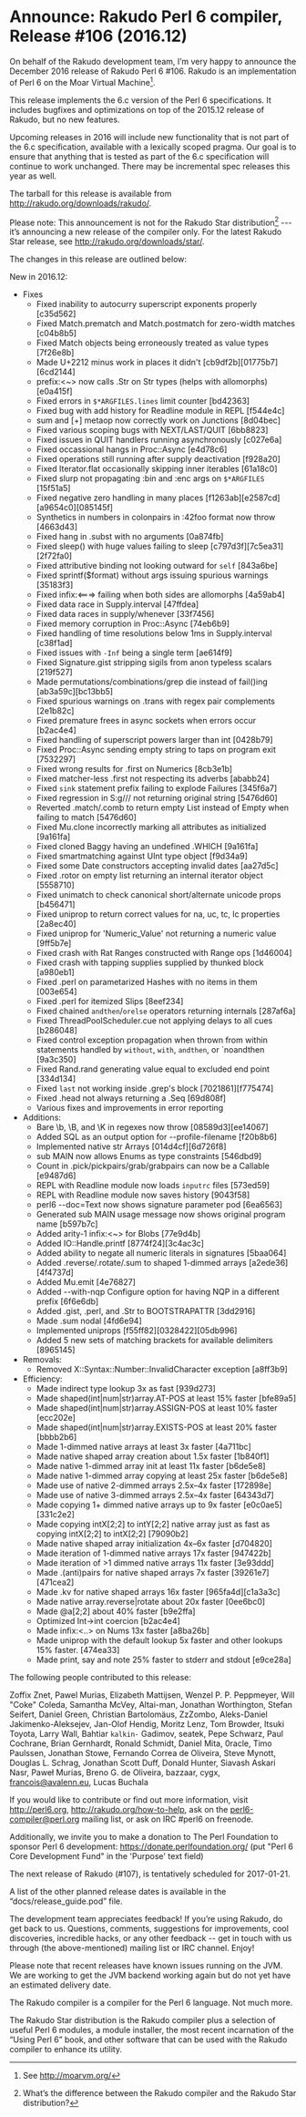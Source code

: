 # Announce: Rakudo Perl 6 compiler, Release #106 (2016.12)

On behalf of the Rakudo development team, I’m very happy to announce the
December 2016 release of Rakudo Perl 6 #106. Rakudo is an implementation of
Perl 6 on the Moar Virtual Machine[^1].

This release implements the 6.c version of the Perl 6 specifications.
It includes bugfixes and optimizations on top of
the 2015.12 release of Rakudo, but no new features.

Upcoming releases in 2016 will include new functionality that is not
part of the 6.c specification, available with a lexically scoped
pragma. Our goal is to ensure that anything that is tested as part of the
6.c specification will continue to work unchanged. There may be incremental
spec releases this year as well.

The tarball for this release is available from <http://rakudo.org/downloads/rakudo/>.

Please note: This announcement is not for the Rakudo Star
distribution[^2] --- it’s announcing a new release of the compiler
only. For the latest Rakudo Star release, see
<http://rakudo.org/downloads/star/>.

The changes in this release are outlined below:

New in 2016.12:
 + Fixes
    + Fixed inability to autocurry superscript exponents properly [c35d562]
    + Fixed Match.prematch and Match.postmatch for zero-width matches [c04b8b5]
    + Fixed Match objects being erroneously treated as value types [7f26e8b]
    + Made U+2212 minus work in places it didn't [cb9df2b][01775b7][6cd2144]
    + prefix:<~> now calls .Str on Str types (helps with allomorphs) [e0a415f]
    + Fixed errors in `$*ARGFILES.lines` limit counter [bd42363]
    + Fixed bug with add history for Readline module in REPL [f544e4c]
    + sum and [+] metaop now correctly work on Junctions [8d04bec]
    + Fixed various scoping bugs with NEXT/LAST/QUIT [6bb8823]
    + Fixed issues in QUIT handlers running asynchronously [c027e6a]
    + Fixed occassional hangs in Proc::Async [e4d78c6]
    + Fixed operations still running after supply deactivation [f928a20]
    + Fixed Iterator.flat occasionally skipping inner iterables [61a18c0]
    + Fixed slurp not propagating :bin and :enc args on `$*ARGFILES` [15f51a5]
    + Fixed negative zero handling in many places
        [f1263ab][e2587cd][a9654c0][085145f]
    + Synthetics in numbers in colonpairs in :42foo format now throw [4663d43]
    + Fixed hang in .subst with no arguments [0a874fb]
    + Fixed sleep() with huge values failing to sleep
        [c797d3f][7c5ea31][2f72fa0]
    + Fixed attributive binding not looking outward for `self` [843a6be]
    + Fixed sprintf($format) without args issuing spurious warnings [35183f3]
    + Fixed infix:<===> failing when both sides are allomorphs [4a59ab4]
    + Fixed data race in Supply.interval [47ffdea]
    + Fixed data races in supply/whenever [33f7456]
    + Fixed memory corruption in Proc::Async [74eb6b9]
    + Fixed handling of time resolutions below 1ms in Supply.interval [c38f1ad]
    + Fixed issues with `-Inf` being a single term [ae614f9]
    + Fixed Signature.gist stripping sigils from anon typeless scalars [219f527]
    + Made permutations/combinations/grep die instead
        of fail()ing [ab3a59c][bc13bb5]
    + Fixed spurious warnings on .trans with regex pair complements [2e1b82c]
    + Fixed premature frees in async sockets when errors occur [b2ac4e4]
    + Fixed handling of superscript powers larger than int [0428b79]
    + Fixed Proc::Async sending empty string to taps on program exit [7532297]
    + Fixed wrong results for .first on Numerics [8cb3e1b]
    + Fixed matcher-less .first not respecting its adverbs [ababb24]
    + Fixed `sink` statement prefix failing to explode Failures [345f6a7]
    + Fixed regression in S:g/// not returning original string [5476d60]
    + Reverted .match/.comb to return empty List instead of Empty when failing
        to match [5476d60]
    + Fixed Mu.clone incorrectly marking all attributes as initialized [9a161fa]
    + Fixed cloned Baggy having an undefined .WHICH [9a161fa]
    + Fixed smartmatching against UInt type object [f9d34a9]
    + Fixed some Date constructors accepting invalid dates [aa27d5c]
    + Fixed .rotor on empty list returning an internal iterator object [5558710]
    + Fixed unimatch to check canonical short/alternate unicode props [b456471]
    + Fixed uniprop to return correct values for na, uc, tc, lc properties
        [2a8ec40]
    + Fixed uniprop for 'Numeric_Value' not returning a numeric value [9ff5b7e]
    + Fixed crash with Rat Ranges constructed with Range ops [1d46004]
    + Fixed crash with tapping supplies supplied by thunked block [a980eb1]
    + Fixed .perl on parametarized Hashes with no items in them [003e654]
    + Fixed .perl for itemized Slips [8eef234]
    + Fixed chained `andthen`/`orelse` operators returning internals [287af6a]
    + Fixed ThreadPoolScheduler.cue not applying delays to all cues [b286048]
    + Fixed control exception propagation when thrown from within statements
        handled by `without`, `with`, `andthen`, or `noandthen [9a3c350]
    + Fixed Rand.rand generating value equal to excluded end point [334d134]
    + Fixed `last` not working inside .grep's block [7021861][f775474]
    + Fixed .head not always returning a .Seq [69d808f]
    + Various fixes and improvements in error reporting
 + Additions:
    + Bare \b, \B, and \K in regexes now throw [08589d3][ee14067]
    + Added SQL as an output option for --profile-filename [f20b8b6]
    + Implemented native str Arrays [014d4cf][6d726f8]
    + sub MAIN now allows Enums as type constraints [546dbd9]
    + Count in .pick/pickpairs/grab/grabpairs can now be a Callable [e9487d6]
    + REPL with Readline module now loads `inputrc` files [573ed59]
    + REPL with Readline module now saves history [9043f58]
    + perl6 --doc=Text now shows signature parameter pod [6ea6563]
    + Generated sub MAIN usage message now shows original program name [b597b7c]
    + Added arity-1 infix:<~> for Blobs [77e9d4b]
    + Added IO::Handle.printf [8774f24][3c4ac3c]
    + Added ability to negate all numeric literals in signatures [5baa064]
    + Added .reverse/.rotate/.sum to shaped 1-dimmed arrays [a2ede36][4f4737d]
    + Added Mu.emit [4e76827]
    + Added --with-nqp Configure option for having NQP in
        a different prefix [6f6e6db]
    + Added .gist, .perl, and .Str to BOOTSTRAPATTR [3dd2916]
    + Made .sum nodal [4fd6e94]
    + Implemented uniprops [f55ff82][0328422][05db996]
    + Added 5 new sets of matching brackets for available delimiters [8965145]
 + Removals:
    + Removed X::Syntax::Number::InvalidCharacter exception [a8ff3b9]
 + Efficiency:
    + Made indirect type lookup 3x as fast [939d273]
    + Made shaped(int|num|str)array.AT-POS at least 15% faster [bfe89a5]
    + Made shaped(int|num|str)array.ASSIGN-POS at least 10% faster [ecc202e]
    + Made shaped(int|num|str)array.EXISTS-POS at least 20% faster [bbbb2b6]
    + Made 1-dimmed native arrays at least 3x faster [4a711bc]
    + Made native shaped array creation about 1.5x faster [1b840f1]
    + Made native 1-dimmed array init at least 11x faster [b6de5e8]
    + Made native 1-dimmed array copying at least 25x faster [b6de5e8]
    + Made use of native 2-dimmed arrays 2.5x–4x faster [172898e]
    + Made use of native 3-dimmed arrays 2.5x–4x faster [64343d7]
    + Made copying 1+ dimmed native arrays up to 9x faster [e0c0ae5][331c2e2]
    + Made copying intX[2;2] to intY[2;2] native array just as fast as
        copying intX[2;2] to intX[2;2] [79090b2]
    + Made native shaped array initialization 4x–6x faster [d704820]
    + Made iteration of 1-dimmed native arrays 17x faster [947422b]
    + Made iteration of >1 dimmed native arrays 11x faster [3e93ddd]
    + Made .(anti)pairs for native shaped arrays 7x faster [39261e7][471cea2]
    + Made .kv for native shaped arrays 16x faster [965fa4d][c1a3a3c]
    + Made native array.reverse|rotate about 20x faster [0ee6bc0]
    + Made @a[2;2] about 40% faster [b9e2ffa]
    + Optimized Int->int coercion [b2ac4e4]
    + Made infix:<..> on Nums 13x faster [a8ba26b]
    + Made uniprop with the default lookup 5x faster and other lookups 15% faster. [474ea33]
    + Made print, say and note 25% faster to stderr and stdout [e9ce28a]


The following people contributed to this release:

Zoffix Znet, Pawel Murias, Elizabeth Mattijsen, Wenzel P. P. Peppmeyer, 
Will "Coke" Coleda, Samantha McVey, Altai-man, Jonathan Worthington, 
Stefan Seifert, Daniel Green, Christian Bartolomäus, ZzZombo, 
Aleks-Daniel Jakimenko-Aleksejev, Jan-Olof Hendig, Moritz Lenz, Tom Browder, 
Itsuki Toyota, Larry Wall, Bahtiar `kalkin-` Gadimov, seatek, Pepe Schwarz, 
Paul Cochrane, Brian Gernhardt, Ronald Schmidt, Daniel Mita, 0racle, 
Timo Paulssen, Jonathan Stowe, Fernando Correa de Oliveira, Steve Mynott, 
Douglas L. Schrag, Jonathan Scott Duff, Donald Hunter, Siavash Askari Nasr, 
Paweł Murias, Breno G. de Oliveira, bazzaar, cygx, francois@avalenn.eu, 
Lucas Buchala

If you would like to contribute or find out more information, visit
<http://perl6.org>, <http://rakudo.org/how-to-help>, ask on the
<perl6-compiler@perl.org> mailing list, or ask on IRC #perl6 on freenode.

Additionally, we invite you to make a donation to The Perl Foundation
to sponsor Perl 6 development: <https://donate.perlfoundation.org/>
(put "Perl 6 Core Development Fund" in the 'Purpose' text field)

The next release of Rakudo (#107), is tentatively scheduled for 2017-01-21.

A list of the other planned release dates is available in the
“docs/release_guide.pod” file.

The development team appreciates feedback! If you’re using Rakudo, do
get back to us. Questions, comments, suggestions for improvements, cool
discoveries, incredible hacks, or any other feedback -- get in touch with
us through (the above-mentioned) mailing list or IRC channel. Enjoy!

Please note that recent releases have known issues running on the JVM.
We are working to get the JVM backend working again but do not yet have
an estimated delivery date.

[^1]: See <http://moarvm.org/>

[^2]: What’s the difference between the Rakudo compiler and the Rakudo
Star distribution?

The Rakudo compiler is a compiler for the Perl 6 language.
Not much more.

The Rakudo Star distribution is the Rakudo compiler plus a selection
of useful Perl 6 modules, a module installer, the most recent
incarnation of the “Using Perl 6” book, and other software that can
be used with the Rakudo compiler to enhance its utility.

